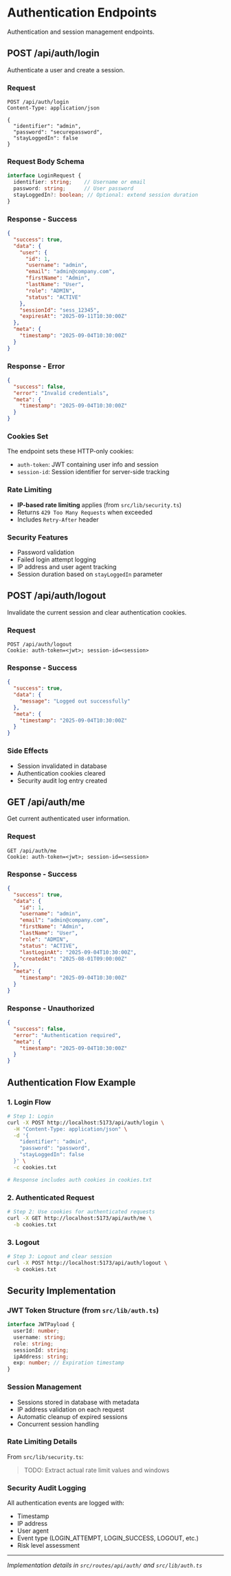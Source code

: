# Authentication Endpoints

Authentication and session management endpoints.

## POST /api/auth/login

Authenticate a user and create a session.

### Request
```http
POST /api/auth/login
Content-Type: application/json

{
  "identifier": "admin",
  "password": "securepassword",
  "stayLoggedIn": false
}
```

### Request Body Schema
```typescript
interface LoginRequest {
  identifier: string;    // Username or email
  password: string;      // User password
  stayLoggedIn?: boolean; // Optional: extend session duration
}
```

### Response - Success
```json
{
  "success": true,
  "data": {
    "user": {
      "id": 1,
      "username": "admin",
      "email": "admin@company.com",
      "firstName": "Admin",
      "lastName": "User",
      "role": "ADMIN",
      "status": "ACTIVE"
    },
    "sessionId": "sess_12345",
    "expiresAt": "2025-09-11T10:30:00Z"
  },
  "meta": {
    "timestamp": "2025-09-04T10:30:00Z"
  }
}
```

### Response - Error
```json
{
  "success": false,
  "error": "Invalid credentials",
  "meta": {
    "timestamp": "2025-09-04T10:30:00Z"
  }
}
```

### Cookies Set
The endpoint sets these HTTP-only cookies:
- `auth-token`: JWT containing user info and session
- `session-id`: Session identifier for server-side tracking

### Rate Limiting
- **IP-based rate limiting** applies (from `src/lib/security.ts`)
- Returns `429 Too Many Requests` when exceeded
- Includes `Retry-After` header

### Security Features
- Password validation
- Failed login attempt logging
- IP address and user agent tracking
- Session duration based on `stayLoggedIn` parameter

## POST /api/auth/logout

Invalidate the current session and clear authentication cookies.

### Request
```http
POST /api/auth/logout
Cookie: auth-token=<jwt>; session-id=<session>
```

### Response - Success
```json
{
  "success": true,
  "data": {
    "message": "Logged out successfully"
  },
  "meta": {
    "timestamp": "2025-09-04T10:30:00Z"
  }
}
```

### Side Effects
- Session invalidated in database
- Authentication cookies cleared
- Security audit log entry created

## GET /api/auth/me

Get current authenticated user information.

### Request
```http
GET /api/auth/me
Cookie: auth-token=<jwt>; session-id=<session>
```

### Response - Success
```json
{
  "success": true,
  "data": {
    "id": 1,
    "username": "admin",
    "email": "admin@company.com",
    "firstName": "Admin",
    "lastName": "User", 
    "role": "ADMIN",
    "status": "ACTIVE",
    "lastLoginAt": "2025-09-04T10:30:00Z",
    "createdAt": "2025-08-01T09:00:00Z"
  },
  "meta": {
    "timestamp": "2025-09-04T10:30:00Z"
  }
}
```

### Response - Unauthorized
```json
{
  "success": false,
  "error": "Authentication required",
  "meta": {
    "timestamp": "2025-09-04T10:30:00Z"
  }
}
```

## Authentication Flow Example

### 1. Login Flow
```bash
# Step 1: Login
curl -X POST http://localhost:5173/api/auth/login \
  -H "Content-Type: application/json" \
  -d '{
    "identifier": "admin",
    "password": "password",
    "stayLoggedIn": false
  }' \
  -c cookies.txt

# Response includes auth cookies in cookies.txt
```

### 2. Authenticated Request
```bash
# Step 2: Use cookies for authenticated requests
curl -X GET http://localhost:5173/api/auth/me \
  -b cookies.txt
```

### 3. Logout
```bash
# Step 3: Logout and clear session
curl -X POST http://localhost:5173/api/auth/logout \
  -b cookies.txt
```

## Security Implementation

### JWT Token Structure (from `src/lib/auth.ts`)
```typescript
interface JWTPayload {
  userId: number;
  username: string;
  role: string;
  sessionId: string;
  ipAddress: string;
  exp: number; // Expiration timestamp
}
```

### Session Management
- Sessions stored in database with metadata
- IP address validation on each request
- Automatic cleanup of expired sessions
- Concurrent session handling

### Rate Limiting Details
From `src/lib/security.ts`:
> TODO: Extract actual rate limit values and windows

### Security Audit Logging
All authentication events are logged with:
- Timestamp
- IP address  
- User agent
- Event type (LOGIN_ATTEMPT, LOGIN_SUCCESS, LOGOUT, etc.)
- Risk level assessment

---
*Implementation details in `src/routes/api/auth/` and `src/lib/auth.ts`*
